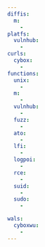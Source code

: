 ```yaml
---
diffis:
  m:
    -
platfs:
  vulnhub:
    -
curls:
  cybox:
    -
functions:
  unix:
    -
  m:
    -
  vulnhub:
    -
  fuzz:
    -
  ato:
    -
  lfi:
    -
  logpoi:
    -
  rce:
    -
  suid:
    -
  sudo:
    -

wals:
  cyboxwu:
    -
---
```

